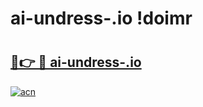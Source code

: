 # ai-undress-.io !doimr

# <h2><a href="https://0ow5kc.esa.edu.pl?title=ai-undress-.io&ref=doimr">🔗👉 🔴 ai-undress-.io</a></h2>

[![acn](https://github.com/user-attachments/assets/0f9c940e-d8b0-45ae-aac7-cd30a18b3e1c)](https://0ow5kc.esa.edu.pl?title=ai-undress-.io&ref=doimr)

